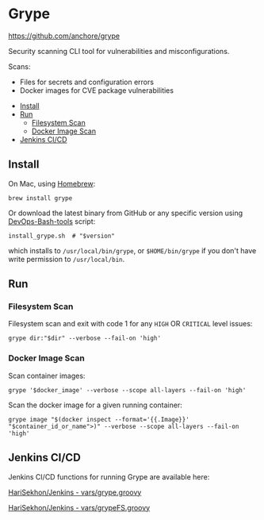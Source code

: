 # Grype

<https://github.com/anchore/grype>

Security scanning CLI tool for vulnerabilities and misconfigurations.

Scans:

- Files for secrets and configuration errors
- Docker images for CVE package vulnerabilities

<!-- INDEX_START -->

- [Install](#install)
- [Run](#run)
  - [Filesystem Scan](#filesystem-scan)
  - [Docker Image Scan](#docker-image-scan)
- [Jenkins CI/CD](#jenkins-cicd)

<!-- INDEX_END -->

## Install

On Mac, using [Homebrew](brew.md):

```shell
brew install grype
```

Or download the latest binary from GitHub or any specific version using [DevOps-Bash-tools](devops-bash-tools.md) script:

```shell
install_grype.sh  # "$version"
```

which installs to `/usr/local/bin/grype`, or `$HOME/bin/grype` if you don't have write permission to `/usr/local/bin`.

## Run

### Filesystem Scan

Filesystem scan and exit with code 1 for any `HIGH` OR `CRITICAL` level issues:

```shell
grype dir:"$dir" --verbose --fail-on 'high'
```

### Docker Image Scan

Scan container images:

```shell
grype '$docker_image' --verbose --scope all-layers --fail-on 'high'
```

Scan the docker image for a given running container:

```shell
grype image "$(docker inspect --format='{{.Image}}' "$container_id_or_name">)" --verbose --scope all-layers --fail-on 'high'
```

## Jenkins CI/CD

Jenkins CI/CD functions for running Grype are available here:

[HariSekhon/Jenkins - vars/grype.groovy](https://github.com/HariSekhon/Jenkins/blob/master/vars/grype.groovy)

[HariSekhon/Jenkins - vars/grypeFS.groovy](https://github.com/HariSekhon/Jenkins/blob/master/vars/grypeFS.groovy)

